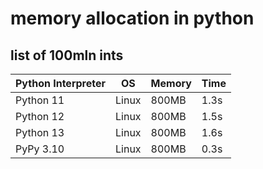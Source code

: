 # memory allocation in python



## list of 100mln ints

| Python Interpreter | OS      | Memory | Time |
|--------------------|---------|--------|------|
| Python 11          | Linux   | 800MB  | 1.3s |
| Python 12          | Linux   | 800MB  | 1.5s |
| Python 13          | Linux   | 800MB  | 1.6s |
| PyPy 3.10          | Linux   | 800MB  | 0.3s |



